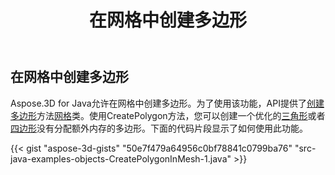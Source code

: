 ﻿---
title: 在网格中创建多边形
type: docs
weight: 80
url: /zh/java/create-polygon-in-mesh/
description: Aspose.3D for Java允许在网格中创建多边形。
---
## **在网格中创建多边形**
Aspose.3D for Java允许在网格中创建多边形。为了使用该功能，API提供了[创建多边形](https://reference.aspose.com/3d/java/com.aspose.threed/Mesh#createPolygon-int-int-int-)方法[网格](https://reference.aspose.com/3d/java/com.aspose.threed/Mesh)类。使用CreatePolygon方法，您可以创建一个优化的[三角形](https://reference.aspose.com/3d/java/com.aspose.threed/Mesh#createPolygon-int-int-int-)或者[四边形](https://reference.aspose.com/3d/java/com.aspose.threed/Mesh#createPolygon-int-int-int-int-)没有分配额外内存的多边形。下面的代码片段显示了如何使用此功能。



{{< gist "aspose-3d-gists" "50e7f479a64956c0bf78841c0799ba76" "src-java-examples-objects-CreatePolygonInMesh-1.java" >}}
